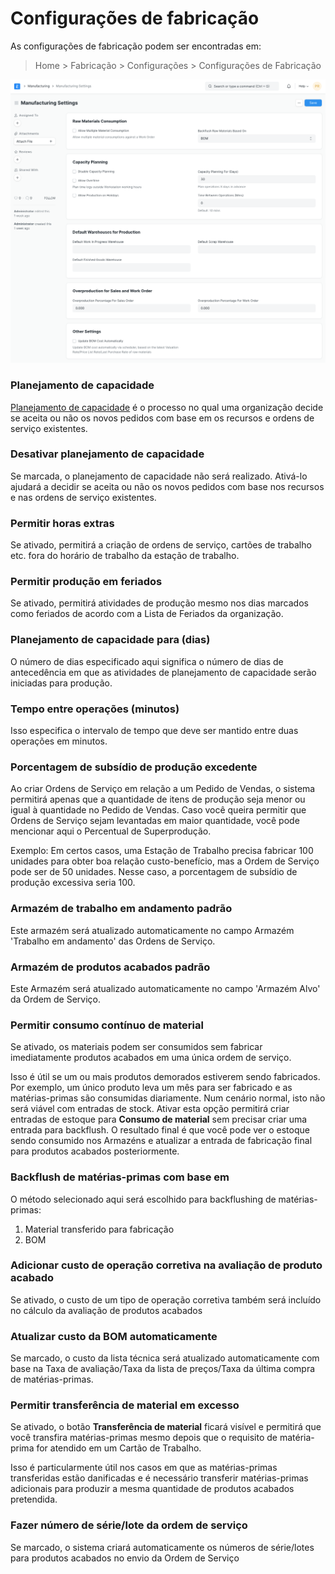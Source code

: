 # Configurações de fabricação



As configurações de fabricação podem ser encontradas em:


> Home > Fabricação > Configurações > Configurações de Fabricação


![Configurações de fabricação](/files/manufacturing-settings-1.png)


### Planejamento de capacidade


[Planejamento de capacidade](/docs/pt/manufacturing/capacity-planning) é o processo no qual uma organização decide se aceita ou não os novos pedidos com base em os recursos e ordens de serviço existentes.


### Desativar planejamento de capacidade


Se marcada, o planejamento de capacidade não será realizado. Ativá-lo ajudará a decidir se aceita ou não os novos pedidos com base nos recursos e nas ordens de serviço existentes.


### Permitir horas extras


Se ativado, permitirá a criação de ordens de serviço, cartões de trabalho etc. fora do horário de trabalho da estação de trabalho.


### Permitir produção em feriados


Se ativado, permitirá atividades de produção mesmo nos dias marcados como feriados de acordo com a Lista de Feriados da organização. 


### Planejamento de capacidade para (dias)


O número de dias especificado aqui significa o número de dias de antecedência em que as atividades de planejamento de capacidade serão iniciadas para produção. 


### Tempo entre operações (minutos)


Isso especifica o intervalo de tempo que deve ser mantido entre duas operações em minutos. 


### Porcentagem de subsídio de produção excedente


Ao criar Ordens de Serviço em relação a um Pedido de Vendas, o sistema permitirá apenas que a quantidade de itens de produção seja menor ou igual à quantidade no Pedido de Vendas. Caso você queira permitir que Ordens de Serviço sejam levantadas em maior quantidade, você pode mencionar aqui o Percentual de Superprodução.


Exemplo: Em certos casos, uma Estação de Trabalho precisa fabricar 100 unidades para obter boa relação custo-benefício, mas a Ordem de Serviço pode ser de 50 unidades. Nesse caso, a porcentagem de subsídio de produção excessiva seria 100.


### Armazém de trabalho em andamento padrão


Este armazém será atualizado automaticamente no campo Armazém 'Trabalho em andamento' das Ordens de Serviço.


### Armazém de produtos acabados padrão


Este Armazém será atualizado automaticamente no campo 'Armazém Alvo' da Ordem de Serviço.


### Permitir consumo contínuo de material


Se ativado, os materiais podem ser consumidos sem fabricar imediatamente produtos acabados em uma única ordem de serviço. 


Isso é útil se um ou mais produtos demorados estiverem sendo fabricados. Por exemplo, um único produto leva um mês para ser fabricado e as matérias-primas são consumidas diariamente. Num cenário normal, isto não será viável com entradas de stock. Ativar esta opção permitirá criar entradas de estoque para **Consumo de material** sem precisar criar uma entrada para backflush. O resultado final é que você pode ver o estoque sendo consumido nos Armazéns e atualizar a entrada de fabricação final para produtos acabados posteriormente.


### Backflush de matérias-primas com base em


O método selecionado aqui será escolhido para backflushing de matérias-primas:
1. Material transferido para fabricação
2. BOM


### Adicionar custo de operação corretiva na avaliação de produto acabado


Se ativado, o custo de um tipo de operação corretiva também será incluído no cálculo da avaliação de produtos acabados 


### Atualizar custo da BOM automaticamente


Se marcado, o custo da lista técnica será atualizado automaticamente com base na Taxa de avaliação/Taxa da lista de preços/Taxa da última compra de matérias-primas.


### Permitir transferência de material em excesso


Se ativado, o botão **Transferência de material** ficará visível e permitirá que você transfira matérias-primas mesmo depois que o requisito de matéria-prima for atendido em um Cartão de Trabalho.


Isso é particularmente útil nos casos em que as matérias-primas transferidas estão danificadas e é necessário transferir matérias-primas adicionais para produzir a mesma quantidade de produtos acabados pretendida.


### Fazer número de série/lote da ordem de serviço


Se marcado, o sistema criará automaticamente os números de série/lotes para produtos acabados no envio da Ordem de Serviço 



